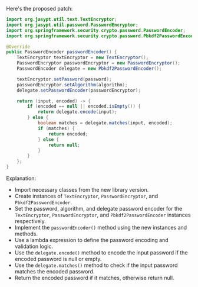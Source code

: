Here's the proposed patch:
```java
import org.jasypt.util.text.TextEncryptor;
import org.jasypt.util.password.PasswordEncryptor;
import org.springframework.security.crypto.password.PasswordEncoder;
import org.springframework.security.crypto.password.Pbkdf2PasswordEncoder;

@Override
public PasswordEncoder passwordEncoder() {
    TextEncryptor textEncryptor = new TextEncryptor();
    PasswordEncryptor passwordEncryptor = new PasswordEncryptor();
    PasswordEncoder delegate = new Pbkdf2PasswordEncoder();

    textEncryptor.setPassword(password);
    passwordEncryptor.setAlgorithm(algorithm);
    delegate.setPasswordEncoder(passwordEncryptor);

    return (input, encoded) -> {
        if (encoded == null || encoded.isEmpty()) {
            return delegate.encode(input);
        } else {
            boolean matches = delegate.matches(input, encoded);
            if (matches) {
                return encoded;
            } else {
                return null;
            }
        }
    };
}
```
Explanation:

* Import necessary classes from the new library version.
* Create instances of `TextEncryptor`, `PasswordEncryptor`, and `Pbkdf2PasswordEncoder`.
* Set the password, algorithm, and delegate password encoder for the `TextEncryptor`, `PasswordEncryptor`, and `Pbkdf2PasswordEncoder` instances respectively.
* Implement the `passwordEncoder()` method using the new instances and methods.
* Use a lambda expression to define the password encoding and validation logic.
* Use the `delegate.encode()` method to encode the input password if the encoded password is null or empty.
* Use the `delegate.matches()` method to check if the input password matches the encoded password.
* Return the encoded password if it matches, otherwise return null.